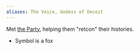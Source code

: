 ```yaml
---
aliases: The Voice, Godess of Deceit
---
```


Met [the Party](../Player%20Characters/The%20Party.md), helping them "retcon" their histories.

* Symbol is a fox